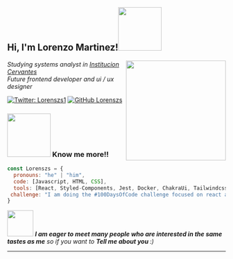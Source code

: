 <h2> Hi, I'm Lorenzo Martinez!<img src="https://media.giphy.com/media/ZFQ5ZYs7IIowU55utn/giphy.gif" width="100"></h2>
<img align='right' src="https://media.giphy.com/media/1rM4x7iQq2Qir7PMwS/giphy.gif" width="230">
<p><em>Studying systems analyst in <a href="https://www.cervantes.edu.ar/">Institucion Cervantes</a></br>Future frontend developer and ui / ux designer
</em></p>

[![Twitter: Lorenszs1](https://img.shields.io/twitter/follow/Lorenszs1?style=social)](https://twitter.com/Lorenszs1)
[![GitHub Lorenszs](https://img.shields.io/github/followers/Lorenszs?label=follow&style=social)](https://github.com/Lorenszs)


### <img src="https://media.giphy.com/media/mZ0TkQmTMRQWO5Py08/giphy.gif" width="100"> Know me more!!  

```javascript
const Lorenszs = {
  pronouns: "he" | "him",
  code: [Javascript, HTML, CSS],
  tools: [React, Styled-Components, Jest, Docker, ChakraUi, Tailwindcss],
 challenge: "I am doing the #100DaysOfCode challenge focused on react and javascript"
}
```

<img src="https://media.giphy.com/media/U7VvlRjIBnRPb9CVXS/giphy.gif" width="60"> <em><b>I am eager to meet many people who are interested in the same tastes as me</b> so if you want to <b>Tell me about you </b> :)</em>

---
